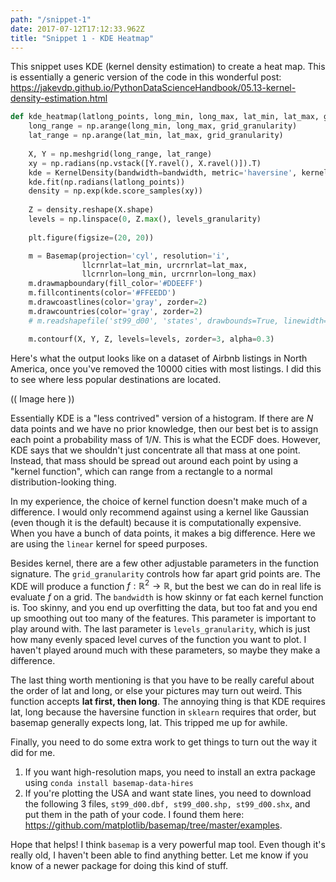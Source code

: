 ```yaml
---
path: "/snippet-1"
date: 2017-07-12T17:12:33.962Z
title: "Snippet 1 - KDE Heatmap"
---
```


This snippet uses KDE (kernel density estimation) to create a heat map. This is essentially a generic version of the code in this wonderful post: https://jakevdp.github.io/PythonDataScienceHandbook/05.13-kernel-density-estimation.html


```python
def kde_heatmap(latlong_points, long_min, long_max, lat_min, lat_max, grid_granularity=0.5, bandwidth=0.01, levels_granularity=100):
    long_range = np.arange(long_min, long_max, grid_granularity)
    lat_range = np.arange(lat_min, lat_max, grid_granularity)
    
    X, Y = np.meshgrid(long_range, lat_range)
    xy = np.radians(np.vstack([Y.ravel(), X.ravel()]).T)
    kde = KernelDensity(bandwidth=bandwidth, metric='haversine', kernel='linear')
    kde.fit(np.radians(latlong_points))
    density = np.exp(kde.score_samples(xy))
    
    Z = density.reshape(X.shape)
    levels = np.linspace(0, Z.max(), levels_granularity)
    
    plt.figure(figsize=(20, 20))

    m = Basemap(projection='cyl', resolution='i',
                llcrnrlat=lat_min, urcrnrlat=lat_max,
                llcrnrlon=long_min, urcrnrlon=long_max)
    m.drawmapboundary(fill_color='#DDEEFF')
    m.fillcontinents(color='#FFEEDD')
    m.drawcoastlines(color='gray', zorder=2)
    m.drawcountries(color='gray', zorder=2)
    # m.readshapefile('st99_d00', 'states', drawbounds=True, linewidth=0.45, color='gray')

    m.contourf(X, Y, Z, levels=levels, zorder=3, alpha=0.3)
``` 

Here's what the output looks like on a dataset of Airbnb listings in North America, once you've removed the 10000 cities with most listings. I did this to see where less popular destinations are located.

(( Image here ))

Essentially KDE is a "less contrived" version of a histogram. If there are $N$ data points and we have no prior knowledge, then our best bet is to assign each point a probability mass of $1/N$. This is what the ECDF does. However, KDE says that we shouldn't just concentrate all that mass at one point. Instead, that mass should be spread out around each point by using a "kernel function", which can range from a rectangle to a normal distribution-looking thing. 

In my experience, the choice of kernel function doesn't make much of a difference. I would only recommend against using a kernel like Gaussian (even though it is the default) because it is computationally expensive. When you have a bunch of data points, it makes a big difference. Here we are using the `linear` kernel for speed purposes.

Besides kernel, there are a few other adjustable parameters in the function signature. The `grid_granularity` controls how far apart grid points are. The KDE will produce a function $f: \mathbb{R}^2 \rightarrow \mathbb{R}$, but the best we can do in real life is evaluate $f$ on a grid. The `bandwidth` is how skinny or fat each kernel function is. Too skinny, and you end up overfitting the data, but too fat and you end up smoothing out too many of the features. This parameter is important to play around with. The last parameter is `levels_granularity`, which is just how many evenly spaced level curves of the function you want to plot. I haven't played around much with these parameters, so maybe they make a difference.

The last thing worth mentioning is that you have to be really careful about the order of lat and long, or else your pictures may turn out weird. This function accepts **lat first, then long**. The annoying thing is that KDE requires lat, long because the haversine function in `sklearn` requires that order, but basemap generally expects long, lat. This tripped me up for awhile.

Finally, you need to do some extra work to get things to turn out the way it did for me.

1. If you want high-resolution maps, you need to install an extra package using `conda install basemap-data-hires`
2. If you're plotting the USA and want state lines, you need to download the following 3 files, `st99_d00.dbf, st99_d00.shp, st99_d00.shx`, and put them in the path of your code. I found them here: https://github.com/matplotlib/basemap/tree/master/examples.

Hope that helps! I think `basemap` is a very powerful map tool. Even though it's really old, I haven't been able to find anything better. Let me know if you know of a newer package for doing this kind of stuff.

